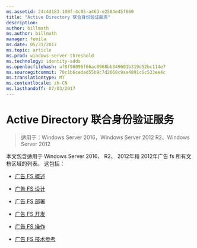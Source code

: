 ```yaml
---
ms.assetid: 24c4d183-100f-4c05-a463-e2584e45f860
title: "Active Directory 联合身份验证服务"
description: 
author: billmath
ms.author: billmath
manager: femila
ms.date: 05/31/2017
ms.topic: article
ms.prod: windows-server-threshold
ms.technology: identity-adds
ms.openlocfilehash: af0f96096f66ac0968bb349601b319d52bc114e7
ms.sourcegitcommit: 70c1b6cedad55b9c7d2068c9aa4891c6c533ee4c
ms.translationtype: MT
ms.contentlocale: zh-CN
ms.lasthandoff: 07/03/2017
---
```

# <a name="active-directory-federation-services"></a>Active Directory 联合身份验证服务

>适用于：Windows Server 2016，Windows Server 2012 R2、Windows Server 2012 
  
本文包含适用于 Windows Server 2016、 R2、 2012年和 2012年广告 fs 所有文档区域的列表。  这包括：  
  
* [广告 FS 概述](ad-fs/AD-FS-2016-Overview.md)

* [广告 FS 设计](ad-fs/AD-FS-Design.md)
  
* [广告 FS 部署](ad-fs/AD-FS-Deployment.md)  
  
* [广告 FS 开发](ad-fs/AD-FS-Development.md)  
  
* [广告 FS 操作](ad-fs/AD-FS-2016-Operations.md)

* [广告 FS 技术参考](ad-fs/AD-FS-Technical-Reference.md)


